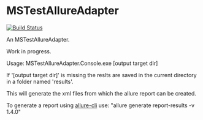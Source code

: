 MSTestAllureAdapter
===================

[![Build Status](https://api.travis-ci.org/someuser77/MSTestAllureAdapter.svg?branch=master)](https://travis-ci.org/someuser77/MSTestAllureAdapter)

An MSTestAllureAdapter.

Work in progress.

Usage: 
MSTestAllureAdapter.Console.exe <TRX file> [output target dir]

If '[output target dir]' is missing the reslts are saved in the current directory in a folder named 'results'.


This will generate the xml files from which the allure report can be created.

To generate a report using [allure-cli](https://github.com/allure-framework/allure-cli/releases/tag/allure-cli-2.1) use: "allure generate report-results -v 1.4.0"


